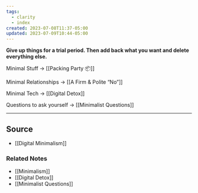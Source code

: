 ```yaml
---
tags:
  - clarity
  - index
created: 2023-07-08T11:37-05:00
updated: 2023-07-09T10:44-05:00
---
```

**Give up things for a trial period. Then add back what you want and delete everything else.**

Minimal Stuff → [[Packing Party 📦]] 

Minimal Relationships → [[A Firm & Polite “No”]] 

Minimal Tech → [[Digital Detox]] 

Questions to ask yourself → [[Minimalist Questions]] 

---

## Source
- [[Digital Minimalism]]

### Related Notes
- [[Minimalism]]
- [[Digital Detox]]
- [[Minimalist Questions]]